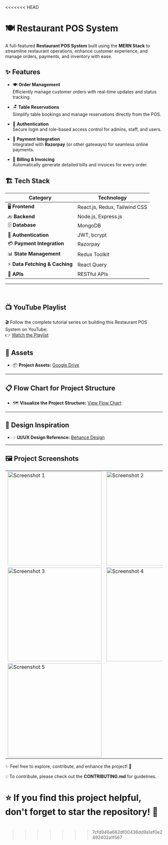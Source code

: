 <<<<<<< HEAD
# 🍽️ **Restaurant POS System**  

A full-featured **Restaurant POS System** built using the **MERN Stack** to streamline restaurant operations, enhance customer experience, and manage orders, payments, and inventory with ease.

## ✨ **Features**

- 🍽️ **Order Management**  
  Efficiently manage customer orders with real-time updates and status tracking.

- 🪑 **Table Reservations**  
  Simplify table bookings and manage reservations directly from the POS.

- 🔐 **Authentication**  
  Secure login and role-based access control for admins, staff, and users.

- 💸 **Payment Integration**  
  Integrated with **Razorpay** (or other gateways) for seamless online payments.

- 🧾 **Billing & Invoicing**  
  Automatically generate detailed bills and invoices for every order.


## 🏗️ **Tech Stack**

| **Category**             | **Technology**                |
|--------------------------|-------------------------------|
| 🖥️ **Frontend**          | React.js, Redux, Tailwind CSS  |
| 🔙 **Backend**           | Node.js, Express.js           |
| 🗄️ **Database**          | MongoDB                       |
| 🔐 **Authentication**    | JWT, bcrypt                   |
| 💳 **Payment Integration**| Razorpay    |
| 📊 **State Management**   | Redux Toolkit                 |
| ⚡ **Data Fetching & Caching** | React Query            |
| 🔗 **APIs**              | RESTful APIs                   |

---
<br>

## 📺 **YouTube Playlist**

🎬 Follow the complete tutorial series on building this Restaurant POS System on YouTube:  
👉 [Watch the Playlist](https://www.youtube.com/playlist?list=PL9OdiypqS7Nk0DHnSNFIi8RgEFJCIWB6X)  

## 📁 **Assets**

- 📦 **Project Assets:** [Google Drive](https://drive.google.com/drive/folders/193N-F1jpzyfPCRCLc9wCyaxjYu2K6PC_)

---

## 📋 **Flow Chart for Project Structure**

- 🗺️ **Visualize the Project Structure:** [View Flow Chart](https://app.eraser.io/workspace/IcU1b6EHu9ZyS9JKi0aY?origin=share)

---

## 🎨 **Design Inspiration**

- 💡 **UI/UX Design Reference:** [Behance Design](https://www.behance.net/gallery/210280099/Restaurant-POS-System-Point-of-Sale-UIUX-Design)

---

## 🖼️ **Project Screenshots**

<table>
  <tr>
    <td><img src="https://res.cloudinary.com/amritrajmaurya/image/upload/v1740502772/ibjxvy5o1ikbsdebrjky.png" alt="Screenshot 1" width="300"/></td>
    <td><img src="https://res.cloudinary.com/amritrajmaurya/image/upload/v1740502773/ietao6dnw6yjsh4f71zn.png" alt="Screenshot 2" width="300"/></td>
  </tr>
  <tr>
    <td><img src="https://res.cloudinary.com/amritrajmaurya/image/upload/v1740502772/vesokdfpa1jb7ytm9abi.png" alt="Screenshot 3" width="300"/></td>
    <td><img src="https://res.cloudinary.com/amritrajmaurya/image/upload/v1740502772/setoqzhzbwbp9udpri1f.png" alt="Screenshot 4" width="300"/></td>
  </tr>
  <tr>
    <td><img src="https://res.cloudinary.com/amritrajmaurya/image/upload/v1740502772/fc4tiwzdoisqwac1j01y.png" alt="Screenshot 5" width="300"/></td>
  </tr>
</table>


✨ Feel free to explore, contribute, and enhance the project! 🚀

💡 To contribute, please check out the **CONTRIBUTING.md** for guidelines.

⭐ If you find this project helpful, don't forget to **star** the repository! 🌟
=======
#
>>>>>>> 7cfd946a682df00436dd9a1ef0e2492402a1f567
